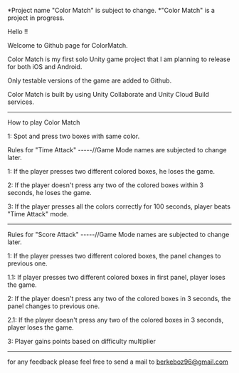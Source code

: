 *Project name "Color Match" is subject to change. 
*"Color Match" is a project in progress.


Hello !!

Welcome to Github page for ColorMatch.

Color Match is my first solo Unity game project that I am planning to release for both iOS and Android.

Only testable versions of the game are added to Github.

Color Match is built by using Unity Collaborate and Unity Cloud Build services.





_____________________________________________
How to play Color Match


1: Spot and press two boxes with same color.

Rules for "Time Attack"       -----//Game Mode names are subjected to change later.

1: If the player presses two different colored boxes, he loses the game.

2: If the player doesn't press any two of the colored boxes within 3 seconds, he loses the game.

3: If the player presses all the colors correctly for 100 seconds, player beats "Time Attack" mode.

_____________________________________________


Rules for "Score Attack"      -----//Game Mode names are subjected to change later.

1: If the player presses two different colored boxes, the panel changes to previous one.

1.1: If player presses two different colored boxes in first panel, player loses the game.

2: If the player doesn't press any two of the colored boxes in 3 seconds, the panel changes to previous one.

2.1: If the player doesn't press any two of the colored boxes in 3 seconds, player loses the game.

3: Player gains points based on difficulty multiplier


_____________________________________________
for any feedback please feel free to send a mail to berkeboz96@gmail.com


